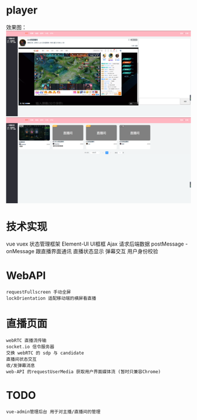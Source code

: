 # player

效果图：
![image](https://github.com/handsomeCMF/GKPlayer/blob/master/src/assets/r1.png)
![image](https://github.com/handsomeCMF/GKPlayer/blob/master/src/assets/r2.png)

# 技术实现
 vue
    vuex 状态管理框架
    Element-UI UI框框
    Ajax 请求后端数据
    postMessage - onMessage 跟直播界面通讯
        直播状态显示
        弹幕交互
        用户身份校验
# WebAPI
    requestFullscreen 手动全屏
    lockOrientation 适配移动端的横屏看直播
# 直播页面
    webRTC 直播流传输
    socket.io 信令服务器
    交换 webRTC 的 sdp 与 candidate
    直播间状态交互
    收/发弹幕消息
    web-API 的requestUserMedia 获取用户界面媒体流 (暂时只兼容Chrome)
# TODO
    vue-admin管理后台 用于对主播/直播间的管理
